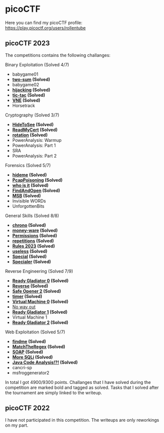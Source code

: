 # picoCTF
Here you can find my picoCTF profile: https://play.picoctf.org/users/rollentube

## picoCTF 2023
The competitions contains the following challanges:

Binary Exploitation (Solved 4/7)
- babygame01
- **[two-sum](picoCTF-2023/Binary_Exploitation/two-sum.md) (Solved)**
- babygame02
- **[hijacking](picoCTF-2023/Binary_Exploitation/hijacking.md) (Solved)**
- **[tic-tac](picoCTF-2023/Binary_Exploitation/tic-tac.md) (Solved)**
- **[VNE](picoCTF-2023/Binary_Exploitation/VNE.md) (Solved)**
- Horsetrack

Cryptography (Solved 3/7)
- **[HideToSee](picoCTF-2023/Cryptography/HideToSee.md) (Solved)**
- **[ReadMyCert](picoCTF-2023/Cryptography/ReadMyCert.md) (Solved)**
- **[rotation](picoCTF-2023/Cryptography/rotation.md) (Solved)**
- PowerAnalysis: Warmup
- PowerAnalysis: Part 1
- SRA
- PowerAnalysis: Part 2

Forensics (Solved 5/7)
- **[hideme](picoCTF-2023/Forensics/hideme.md) (Solved)**
- **[PcapPoisoning](picoCTF-2023/Forensics/PcapPoisoning.md) (Solved)**
- **[who is it](picoCTF-2023/Forensics/who_is_it.md) (Solved)**
- **[FindAndOpen](picoCTF-2023/Forensics/FindAndOpen.md) (Solved)**
- **[MSB](picoCTF-2023/Forensics/MSB.md) (Solved)**
- Invisible WORDs
- UnforgottenBits

General Skills (Solved 8/8)
- **[chrono](picoCTF-2023/General_Skills/chrono.md) (Solved)**
- **[money-ware](picoCTF-2023/General_Skills/money-ware.md) (Solved)**
- **[Permissions](picoCTF-2023/General_Skills/Permissions.md) (Solved)**
- **[repetitions](picoCTF-2023/General_Skills/repetitions.md) (Solved)**
- **[Rules 2023](picoCTF-2023/General_Skills/Rules_2023.md) (Solved)**
- **[useless](picoCTF-2023/General_Skills/useless.md) (Solved)**
- **[Special](picoCTF-2023/General_Skills/Special.md) (Solved)**
- **[Specialer](picoCTF-2023/General_Skills/Specialer.md) (Solved)**

Reverse Engineering (Solved 7/9)
- **[Ready Gladiator 0](picoCTF-2023/Reverse_Engineering/Ready_Gladiator_0.md) (Solved)**
- **[Reverse](picoCTF-2023/Reverse_Engineering/Reverse.md) (Solved)**
- **[Safe Opener 2](picoCTF-2023/Reverse_Engineering/Safe_Opener_2.md) (Solved)**
- **[timer](picoCTF-2023/Reverse_Engineering/timer.md) (Solved)**
- **[Virtual Machine 0](picoCTF-2023/Reverse_Engineering/Virtual_Machine_0.md) (Solved)**
- [No way out](picoCTF-2023/Reverse_Engineering/No_way_out/No_way_out.md)
- **[Ready Gladiator 1](picoCTF-2023/Reverse_Engineering/Ready_Gladiator_1.md) (Solved)**
- Virtual Machine 1
- **[Ready Gladiator 2](picoCTF-2023/Reverse_Engineering/Ready_Gladiator_2) (Solved)**

Web Exploitation (Solved 5/7)
- **[findme](picoCTF-2023/Web_Exploitation/findme.md) (Solved)**
- **[MatchTheRegex](picoCTF-2023/Web_Exploitation/MatchTheRegex.md) (Solved)**
- **[SOAP](picoCTF-2023/Web_Exploitation/SOAP.md) (Solved)**
- **[More SQLi](picoCTF-2023/Web_Exploitation/More_SQLi.md) (Solved)**
- **[Java Code Analysis!?!](picoCTF-2023/Web_Exploitation/JavaCodeAnalysis.md) (Solved)**
- cancri-sp
- msfroggenerator2

In total I got 4900/9300 points. Challanges that I have solved during the competition are marked bold and tagged as solved. Tasks that I solved after the tournament are simply linked to the writeup.

## picoCTF 2022
I have not participated in this competition. The writeups are only reworkings on my part.
